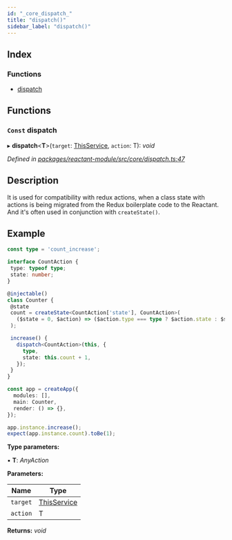 ```yaml
---
id: "_core_dispatch_"
title: "dispatch()"
sidebar_label: "dispatch()"
---
```


## Index

### Functions

* [dispatch](_core_dispatch_.md#const-dispatch)

## Functions

### `Const` dispatch

▸ **dispatch**<**T**>(`target`: [ThisService](_interfaces_.md#thisservice), `action`: T): *void*

*Defined in [packages/reactant-module/src/core/dispatch.ts:47](https://github.com/unadlib/reactant/blob/03d0c8fd/packages/reactant-module/src/core/dispatch.ts#L47)*

## Description

It is used for compatibility with redux actions,
when a class state with actions is being migrated from the Redux boilerplate code to the Reactant.
And it's often used in conjunction with `createState()`.

## Example

```ts
const type = 'count_increase';

interface CountAction {
 type: typeof type;
 state: number;
}

@injectable()
class Counter {
 @state
 count = createState<CountAction['state'], CountAction>(
   ($state = 0, $action) => ($action.type === type ? $action.state : $state)
 );

 increase() {
   dispatch<CountAction>(this, {
     type,
     state: this.count + 1,
   });
 }
}

const app = createApp({
  modules: [],
  main: Counter,
  render: () => {},
});

app.instance.increase();
expect(app.instance.count).toBe(1);
```

**Type parameters:**

▪ **T**: *AnyAction*

**Parameters:**

Name | Type |
------ | ------ |
`target` | [ThisService](_interfaces_.md#thisservice) |
`action` | T |

**Returns:** *void*
